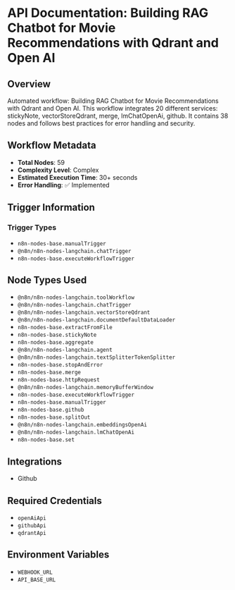 # API Documentation: Building RAG Chatbot for Movie Recommendations with Qdrant and Open AI

## Overview
Automated workflow: Building RAG Chatbot for Movie Recommendations with Qdrant and Open AI. This workflow integrates 20 different services: stickyNote, vectorStoreQdrant, merge, lmChatOpenAi, github. It contains 38 nodes and follows best practices for error handling and security.

## Workflow Metadata
- **Total Nodes**: 59
- **Complexity Level**: Complex
- **Estimated Execution Time**: 30+ seconds
- **Error Handling**: ✅ Implemented

## Trigger Information
### Trigger Types
- `n8n-nodes-base.manualTrigger`
- `@n8n/n8n-nodes-langchain.chatTrigger`
- `n8n-nodes-base.executeWorkflowTrigger`

## Node Types Used
- `@n8n/n8n-nodes-langchain.toolWorkflow`
- `@n8n/n8n-nodes-langchain.chatTrigger`
- `@n8n/n8n-nodes-langchain.vectorStoreQdrant`
- `@n8n/n8n-nodes-langchain.documentDefaultDataLoader`
- `n8n-nodes-base.extractFromFile`
- `n8n-nodes-base.stickyNote`
- `n8n-nodes-base.aggregate`
- `@n8n/n8n-nodes-langchain.agent`
- `@n8n/n8n-nodes-langchain.textSplitterTokenSplitter`
- `n8n-nodes-base.stopAndError`
- `n8n-nodes-base.merge`
- `n8n-nodes-base.httpRequest`
- `@n8n/n8n-nodes-langchain.memoryBufferWindow`
- `n8n-nodes-base.executeWorkflowTrigger`
- `n8n-nodes-base.manualTrigger`
- `n8n-nodes-base.github`
- `n8n-nodes-base.splitOut`
- `@n8n/n8n-nodes-langchain.embeddingsOpenAi`
- `@n8n/n8n-nodes-langchain.lmChatOpenAi`
- `n8n-nodes-base.set`

## Integrations
- Github

## Required Credentials
- `openAiApi`
- `githubApi`
- `qdrantApi`

## Environment Variables
- `WEBHOOK_URL`
- `API_BASE_URL`
